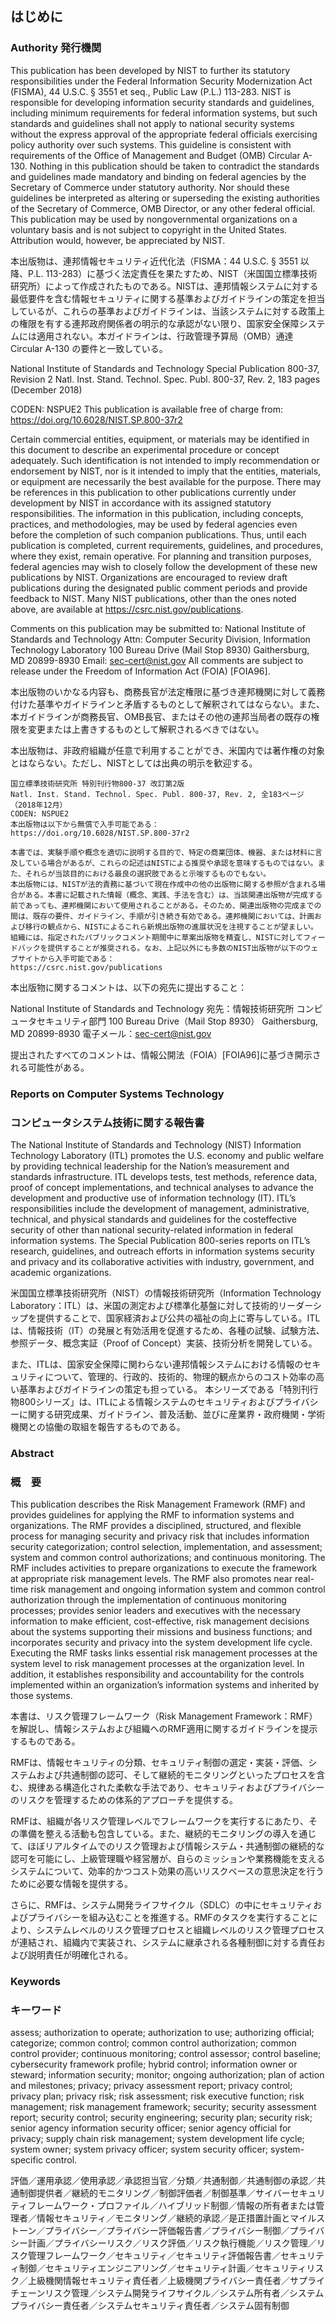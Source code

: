 ## はじめに

### Authority 発行機関

This publication has been developed by NIST to further its statutory responsibilities under the Federal Information Security Modernization Act (FISMA), 44 U.S.C. § 3551 et seq., Public Law (P.L.) 113-283. NIST is responsible for developing information security standards and guidelines, including minimum requirements for federal information systems, but such standards and guidelines shall not apply to national security systems without the express approval of the appropriate federal officials exercising policy authority over such systems. This guideline is consistent with requirements of the Office of Management and Budget (OMB) Circular A-130. Nothing in this publication should be taken to contradict the standards and guidelines made mandatory and binding on federal agencies by the Secretary of Commerce under statutory authority. Nor should these guidelines be interpreted as altering or superseding the existing authorities of the Secretary of Commerce, OMB Director, or any other federal official. This publication may be used by nongovernmental organizations on a voluntary basis and is not subject to copyright in the United States. Attribution would, however, be appreciated by NIST. 

本出版物は、連邦情報セキュリティ近代化法（FISMA：44 U.S.C. § 3551 以降、P.L. 113-283）に基づく法定責任を果たすため、NIST（米国国立標準技術研究所）によって作成されたものである。NISTは、連邦情報システムに対する最低要件を含む情報セキュリティに関する基準およびガイドラインの策定を担当しているが、これらの基準およびガイドラインは、当該システムに対する政策上の権限を有する連邦政府関係者の明示的な承認がない限り、国家安全保障システムには適用されない。本ガイドラインは、行政管理予算局（OMB）通達 Circular A-130 の要件と一致している。


National Institute of Standards and Technology Special Publication 800-37, Revision 2 Natl. Inst. Stand. Technol. Spec. Publ. 800-37, Rev. 2, 183 pages (December 2018) 

CODEN: NSPUE2 This publication is available free of charge from: https://doi.org/10.6028/NIST.SP.800-37r2 

Certain commercial entities, equipment, or materials may be identified in this document to describe an experimental procedure or concept adequately. Such identification is not intended to imply recommendation or endorsement by NIST, nor is it intended to imply that the entities, materials, or equipment are necessarily the best available for the purpose. 
There may be references in this publication to other publications currently under development by NIST in accordance with its assigned statutory responsibilities. The information in this publication, including concepts, practices, and methodologies, may be used by federal agencies even before the completion of such companion publications. Thus, until each publication is completed, current requirements, guidelines, and procedures, where they exist, remain operative. For planning and transition purposes, federal agencies may wish to closely follow the development of these new publications by NIST. 
Organizations are encouraged to review draft publications during the designated public comment periods and provide feedback to NIST. Many NIST publications, other than the ones noted above, are available at https://csrc.nist.gov/publications. 

Comments on this publication may be submitted to: 
National Institute of Standards and Technology 
Attn: Computer Security Division, Information Technology Laboratory 100 Bureau Drive (Mail Stop 8930) Gaithersburg, MD 20899-8930 
Email: sec-cert@nist.gov 
All comments are subject to release under the Freedom of Information Act (FOIA) [FOIA96]. 

本出版物のいかなる内容も、商務長官が法定権限に基づき連邦機関に対して義務付けた基準やガイドラインと矛盾するものとして解釈されてはならない。また、本ガイドラインが商務長官、OMB長官、またはその他の連邦当局者の既存の権限を変更または上書きするものとして解釈されるべきではない。

本出版物は、非政府組織が任意で利用することができ、米国内では著作権の対象とはならない。ただし、NISTとしては出典の明示を歓迎する。

~~~
国立標準技術研究所 特別刊行物800-37 改訂第2版
Natl. Inst. Stand. Technol. Spec. Publ. 800-37, Rev. 2, 全183ページ（2018年12月）
CODEN: NSPUE2
本出版物は以下から無償で入手可能である：
https://doi.org/10.6028/NIST.SP.800-37r2
~~~

~~~
本書では、実験手順や概念を適切に説明する目的で、特定の商業団体、機器、または材料に言及している場合があるが、これらの記述はNISTによる推奨や承認を意味するものではない。また、それらが当該目的における最良の選択肢であると示唆するものでもない。
本出版物には、NISTが法的責務に基づいて現在作成中の他の出版物に関する参照が含まれる場合がある。本書に記載された情報（概念、実践、手法を含む）は、当該関連出版物が完成する前であっても、連邦機関において使用されることがある。そのため、関連出版物の完成までの間は、既存の要件、ガイドライン、手順が引き続き有効である。連邦機関においては、計画および移行の観点から、NISTによるこれら新規出版物の進展状況を注視することが望ましい。
組織には、指定されたパブリックコメント期間中に草案出版物を精査し、NISTに対してフィードバックを提供することが推奨される。なお、上記以外にも多数のNIST出版物が以下のウェブサイトから入手可能である：
https://csrc.nist.gov/publications
~~~

本出版物に関するコメントは、以下の宛先に提出すること：

National Institute of Standards and Technology
宛先：情報技術研究所 コンピュータセキュリティ部門
100 Bureau Drive（Mail Stop 8930）
Gaithersburg, MD 20899-8930
電子メール：sec-cert@nist.gov

提出されたすべてのコメントは、情報公開法（FOIA）[FOIA96]に基づき開示される可能性がある。


### Reports on Computer Systems Technology 
### コンピュータシステム技術に関する報告書

The National Institute of Standards and Technology (NIST) Information Technology Laboratory (ITL) promotes the U.S. economy and public welfare by providing technical leadership for the Nation’s measurement and standards infrastructure. ITL develops tests, test methods, reference data, proof of concept implementations, and technical analyses to advance the development and productive use of information technology (IT). ITL’s responsibilities include the development of management, administrative, technical, and physical standards and guidelines for the costeffective security of other than national security-related information in federal information systems. The Special Publication 800-series reports on ITL’s research, guidelines, and outreach efforts in information systems security and privacy and its collaborative activities with industry, government, and academic organizations. 

米国国立標準技術研究所（NIST）の情報技術研究所（Information Technology Laboratory：ITL）は、米国の測定および標準化基盤に対して技術的リーダーシップを提供することで、国家経済および公共の福祉の向上に寄与している。ITL は、情報技術（IT）の発展と有効活用を促進するため、各種の試験、試験方法、参照データ、概念実証（Proof of Concept）実装、技術分析を開発している。

また、ITLは、国家安全保障に関わらない連邦情報システムにおける情報のセキュリティについて、管理的、行政的、技術的、物理的観点からのコスト効率の高い基準およびガイドラインの策定も担っている。
本シリーズである「特別刊行物800シリーズ」は、ITLによる情報システムのセキュリティおよびプライバシーに関する研究成果、ガイドライン、普及活動、並びに産業界・政府機関・学術機関との協働の取組を報告するものである。



### Abstract 
### 概　要

This publication describes the Risk Management Framework (RMF) and provides guidelines for applying the RMF to information systems and organizations. The RMF provides a disciplined, structured, and flexible process for managing security and privacy risk that includes information security categorization; control selection, implementation, and assessment; system and common control authorizations; and continuous monitoring. The RMF includes activities to prepare organizations to execute the framework at appropriate risk management levels. The RMF also promotes near real-time risk management and ongoing information system and common control authorization through the implementation of continuous monitoring processes; provides senior leaders and executives with the necessary information to make efficient, cost-effective, risk management decisions about the systems supporting their missions and business functions; and incorporates security and privacy into the system development life cycle. Executing the RMF tasks links essential risk management processes at the system level to risk management processes at the organization level. In addition, it establishes responsibility and accountability for the controls implemented within an organization’s information systems and inherited by those systems. 

本書は、リスク管理フレームワーク（Risk Management Framework：RMF）を解説し、情報システムおよび組織へのRMF適用に関するガイドラインを提示するものである。

RMFは、情報セキュリティの分類、セキュリティ制御の選定・実装・評価、システムおよび共通制御の認可、そして継続的モニタリングといったプロセスを含む、規律ある構造化された柔軟な手法であり、セキュリティおよびプライバシーのリスクを管理するための体系的アプローチを提供する。

RMFは、組織が各リスク管理レベルでフレームワークを実行するにあたり、その準備を整える活動も包含している。また、継続的モニタリングの導入を通じて、ほぼリアルタイムでのリスク管理および情報システム・共通制御の継続的な認可を可能にし、上級管理職や経営層が、自らのミッションや業務機能を支えるシステムについて、効率的かつコスト効果の高いリスクベースの意思決定を行うために必要な情報を提供する。

さらに、RMFは、システム開発ライフサイクル（SDLC）の中にセキュリティおよびプライバシーを組み込むことを推進する。RMFのタスクを実行することにより、システムレベルのリスク管理プロセスと組織レベルのリスク管理プロセスが連結され、組織内で実装され、システムに継承される各種制御に対する責任および説明責任が明確化される。

### Keywords
### キーワード
assess; authorization to operate; authorization to use; authorizing official; categorize; common control; common control authorization; common control provider; continuous monitoring; control assessor; control baseline; cybersecurity framework profile; hybrid control; information owner or steward; information security; monitor; ongoing authorization; plan of action and milestones; privacy; privacy assessment report; privacy control; privacy plan; privacy risk; risk assessment; risk executive function; risk management; risk management framework; security; security assessment report; security control; security engineering; security plan; security risk; senior agency information security officer; senior agency official for privacy; supply chain risk management; system development life cycle; system owner; system privacy officer; system security officer; system-specific control. 

評価／運用承認／使用承認／承認担当官／分類／共通制御／共通制御の承認／共通制御提供者／継続的モニタリング／制御評価者／制御基準／サイバーセキュリティフレームワーク・プロファイル／ハイブリッド制御／情報の所有者または管理者／情報セキュリティ／モニタリング／継続的承認／是正措置計画とマイルストーン／プライバシー／プライバシー評価報告書／プライバシー制御／プライバシー計画／プライバシーリスク／リスク評価／リスク執行機能／リスク管理／リスク管理フレームワーク／セキュリティ／セキュリティ評価報告書／セキュリティ制御／セキュリティエンジニアリング／セキュリティ計画／セキュリティリスク／上級機関情報セキュリティ責任者／上級機関プライバシー責任者／サプライチェーンリスク管理／システム開発ライフサイクル／システム所有者／システムプライバシー責任者／システムセキュリティ責任者／システム固有制御